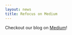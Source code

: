 ```yaml
---
layout: news
title: Refocus on Medium
---
```

Checkout our blog on [Medium](https://medium.com/salesforce-open-source/take-a-moment-to-refocus-86b6546c90c#.co7ncl4et)!

